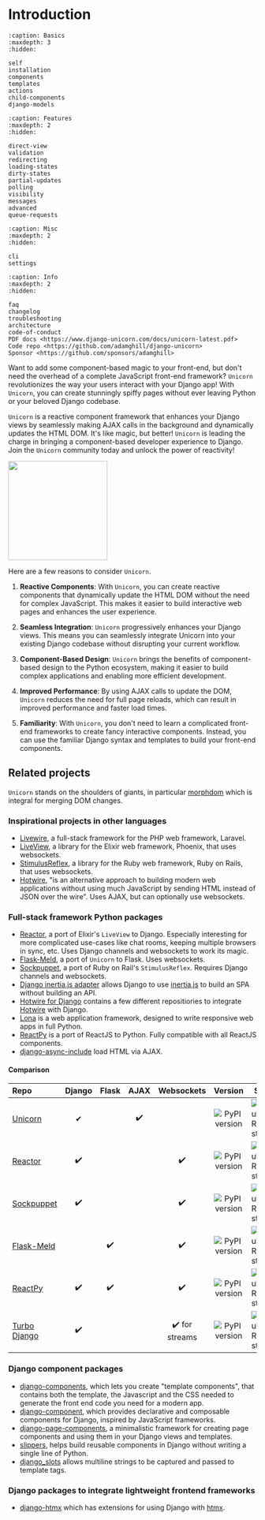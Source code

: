 # Introduction

```{toctree}
:caption: Basics
:maxdepth: 3
:hidden:

self
installation
components
templates
actions
child-components
django-models
```

```{toctree}
:caption: Features
:maxdepth: 2
:hidden:

direct-view
validation
redirecting
loading-states
dirty-states
partial-updates
polling
visibility
messages
advanced
queue-requests
```

```{toctree}
:caption: Misc
:maxdepth: 2
:hidden:

cli
settings
```

```{toctree}
:caption: Info
:maxdepth: 2
:hidden:

faq
changelog
troubleshooting
architecture
code-of-conduct
PDF docs <https://www.django-unicorn.com/docs/unicorn-latest.pdf>
Code repo <https://github.com/adamghill/django-unicorn>
Sponsor <https://github.com/sponsors/adamghill>
```

Want to add some component-based magic to your front-end, but don't need the overhead of a complete JavaScript front-end framework? `Unicorn` revolutionizes the way your users interact with your Django app! With `Unicorn`, you can create stunningly spiffy pages without ever leaving Python or your beloved Django codebase.

`Unicorn` is a reactive component framework that enhances your Django views by seamlessly making AJAX calls in the background and dynamically updates the HTML DOM. It's like magic, but better! `Unicorn` is leading the charge in bringing a component-based developer experience to Django. Join the `Unicorn` community today and unlock the power of reactivity!

<p>
  <a href="https://m.do.co/c/617d629f56c0">
    <img src="https://opensource.nyc3.cdn.digitaloceanspaces.com/attribution/assets/PoweredByDO/DO_Powered_by_Badge_blue.svg" width="201px">
  </a>
</p>

Here are a few reasons to consider `Unicorn`.

1. **Reactive Components**: With `Unicorn`, you can create reactive components that dynamically update the HTML DOM without the need for complex JavaScript. This makes it easier to build interactive web pages and enhances the user experience.

2. **Seamless Integration**: `Unicorn` progressively enhances your Django views. This means you can seamlessly integrate Unicorn into your existing Django codebase without disrupting your current workflow.

3. **Component-Based Design**: `Unicorn` brings the benefits of component-based design to the Python ecosystem, making it easier to build complex applications and enabling more efficient development.

4. **Improved Performance**: By using AJAX calls to update the DOM, `Unicorn` reduces the need for full page reloads, which can result in improved performance and faster load times.

5. **Familiarity**: With `Unicorn`, you don't need to learn a complicated front-end frameworks to create fancy interactive components. Instead, you can use the familiar Django syntax and templates to build your front-end components.

## Related projects

`Unicorn` stands on the shoulders of giants, in particular [morphdom](https://github.com/patrick-steele-idem/morphdom) which is integral for merging DOM changes.

### Inspirational projects in other languages

- [Livewire](https://laravel-livewire.com/), a full-stack framework for the PHP web framework, Laravel.
- [LiveView](https://github.com/phoenixframework/phoenix_live_view), a library for the Elixir web framework, Phoenix, that uses websockets.
- [StimulusReflex](https://docs.stimulusreflex.com), a library for the Ruby web framework, Ruby on Rails, that uses websockets.
- [Hotwire](https://hotwire.dev), "is an alternative approach to building modern web applications without using much JavaScript by sending HTML instead of JSON over the wire". Uses AJAX, but can optionally use websockets.

### Full-stack framework Python packages

- [Reactor](https://github.com/edelvalle/reactor/), a port of Elixir's `LiveView` to Django. Especially interesting for more complicated use-cases like chat rooms, keeping multiple browsers in sync, etc. Uses Django channels and websockets to work its magic.
- [Flask-Meld](https://github.com/mikeabrahamsen/Flask-Meld), a port of `Unicorn` to Flask. Uses websockets.
- [Sockpuppet](https://sockpuppet.argpar.se/), a port of Ruby on Rail's `StimulusReflex`. Requires Django channels and websockets.
- [Django inertia.js adapter](https://github.com/zodman/inertia-django) allows Django to use <a href="https://inertiajs.com">inertia.js</a> to build an SPA without building an API.
- [Hotwire for Django](https://github.com/hotwire-django) contains a few different repositiories to integrate [Hotwire](https://hotwire.dev) with Django.
- [Lona](https://lona-web.org/) is a web application framework, designed to write responsive web apps in full Python.
- [ReactPy](https://reactpy.dev/) is a port of ReactJS to Python. Fully compatible with all ReactJS components.
- [django-async-include](https://github.com/diegojromerolopez/django-async-include) load HTML via AJAX.

#### Comparison

| Repo                                                           | Django | Flask | AJAX |   Websockets   |                                           Version                                            | Stars                                                                                                              |
| :------------------------------------------------------------- | :----: | :---: | :--: | :------------: | :------------------------------------------------------------------------------------------: | ------------------------------------------------------------------------------------------------------------------ |
| [Unicorn](https://github.com/adamghill/django-unicorn)         |   ✔    |       |  ✔️  |                |  ![PyPI version](https://img.shields.io/pypi/v/django-unicorn?label=%20&style=flat-square)   | ![GitHub Repo stars](https://img.shields.io/github/stars/adamghill/django-unicorn?label=%20&style=flat-square)     |
| [Reactor](https://github.com/edelvalle/reactor/)               |   ✔️   |       |      |       ✔️       |  ![PyPI version](https://img.shields.io/pypi/v/django-reactor?label=%20&style=flat-square)   | ![GitHub Repo stars](https://img.shields.io/github/stars/edelvalle/reactor?label=%20&style=flat-square)            |
| [Sockpuppet](https://github.com/jonathan-s/django-sockpuppet)  |   ✔️   |       |      |       ✔️       | ![PyPI version](https://img.shields.io/pypi/v/django-sockpuppet?label=%20&style=flat-square) | ![GitHub Repo stars](https://img.shields.io/github/stars/jonathan-s/django-sockpuppet?label=%20&style=flat-square) |
| [Flask-Meld](https://github.com/mikeabrahamsen/Flask-Meld)     |        |  ✔️   |      |       ✔️       |    ![PyPI version](https://img.shields.io/pypi/v/flask-meld?label=%20&style=flat-square)     | ![GitHub Repo stars](https://img.shields.io/github/stars/mikeabrahamsen/Flask-Meld?label=%20&style=flat-square)    |
| [ReactPy](https://github.com/reactive-python/reactpy)        |   ✔️   |   ✔️      |    |       ✔️       |    ![PyPI version](https://img.shields.io/pypi/v/reactpy?label=%20&style=flat-square)    | ![GitHub Repo stars](https://img.shields.io/github/stars/reactive-python/reactpy?label=%20&style=flat-square)        |
| [Turbo Django](https://github.com/hotwire-django/turbo-django) |   ✔️   |       |      | ✔️ for streams |   ![PyPI version](https://img.shields.io/pypi/v/turbo-django?label=%20&style=flat-square)    | ![GitHub Repo stars](https://img.shields.io/github/stars/hotwire-django/turbo-django?label=%20&style=flat-square)  |

### Django component packages

- [django-components](https://github.com/EmilStenstrom/django-components/), which lets you create "template components", that contains both the template, the Javascript and the CSS needed to generate the front end code you need for a modern app.
- [django-component](https://gitlab.com/Mojeer/django_components), which provides declarative and composable components for Django, inspired by JavaScript frameworks.
- [django-page-components](https://github.com/andreyfedoseev/django-page-components), a minimalistic framework for creating page components and using them in your Django views and templates.
- [slippers](https://mitchel.me/slippers/), helps build reusable components in Django without writing a single line of Python.
- [django_slots](https://github.com/nwjlyons/django_slots) allows multiline strings to be captured and passed to template tags.

### Django packages to integrate lightweight frontend frameworks

- [django-htmx](https://github.com/adamchainz/django-htmx) which has extensions for using Django with [htmx](https://htmx.org/).
